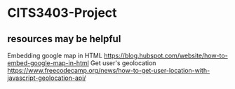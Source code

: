 # CITS3403-Project

## resources may be helpful
Embedding google map in HTML https://blog.hubspot.com/website/how-to-embed-google-map-in-html
Get user's geolocation https://www.freecodecamp.org/news/how-to-get-user-location-with-javascript-geolocation-api/
